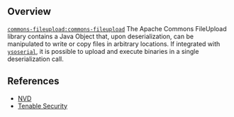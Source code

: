 ## Overview
[`commons-fileupload:commons-fileupload`](http://search.maven.org/#search%7Cga%7C1%7Ca%3A%22commons-fileupload%22)
The Apache Commons FileUpload library contains a Java Object that, upon deserialization, can be manipulated to write or copy files in arbitrary locations. If integrated with [`ysoserial`](https://github.com/frohoff/ysoserial), it is possible to upload and execute binaries in a single deserialization call.

## References
- [NVD](https://web.nvd.nist.gov/view/vuln/detail?vulnId=CVE-2016-1000031)
- [Tenable Security](http://www.tenable.com/security/research/tra-2016-12)
